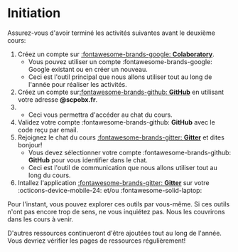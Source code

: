 # Initiation

Assurez-vous d'avoir terminé les activités suivantes avant le deuxième cours:

1. Créez un compte sur [:fontawesome-brands-google: **Colaboratory**](https://colab.research.google.com/notebooks/intro.ipynb).
    - Vous pouvez utiliser un compte :fontawesome-brands-google: Google existant ou en créer un nouveau.
    - Ceci est l'outil principal que nous allons utiliser tout au long de l'année pour réaliser les activités.
2. Créez un compte sur[:fontawesome-brands-github: **GitHub**](https://github.com/) en utilisant votre adresse **@scpobx.fr**.
3.  - Ceci vous permettra d'accéder au chat du cours.
4. Validez votre compte :fontawesome-brands-github: **GitHub** avec le code reçu par email.
5. Rejoignez le chat du cours [:fontawesome-brands-gitter: **Gitter**](https://gitter.im/ScPoBx/introduction-to-data-science) et dites bonjour!
    - Vous devez sélectionner votre compte :fontawesome-brands-github: **GitHub** pour vous identifier dans le chat.
    - Ceci est l'outil de communication que nous allons utiliser tout au long du cours.
6. Intallez l'application [:fontawesome-brands-gitter: **Gitter**](https://gitter.im/apps) sur votre :octicons-device-mobile-24: et/ou :fontawesome-solid-laptop:

Pour l'instant, vous pouvez explorer ces outils par vous-même. Si ces outils n'ont pas encore trop de sens, ne vous inquiétez pas. Nous les couvrirons dans les cours à venir.

D'autres ressources continueront d'être ajoutées tout au long de l'année. Vous devriez vérifier les pages de ressources régulièrement!

